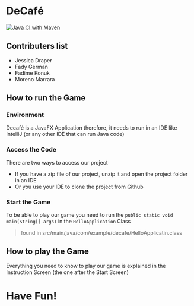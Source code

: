 # DeCafé
[![Java CI with Maven](https://github.com/fadygerman/DeCafe/actions/workflows/maven.yml/badge.svg)](https://github.com/fadygerman/DeCafe/actions/workflows/maven.yml)
## Contributers list
- Jessica Draper
- Fady German
- Fadime Konuk
- Moreno Marrara
## How to run the Game
### Environment
Decafé is a JavaFX Application therefore, it needs to run in an IDE like IntelliJ (or any other IDE that can run Java code)
### Access the Code
There are two ways to access our project
- If you have a zip file of our project, unzip it and open the project folder in an IDE
- Or you use your IDE to clone the project from Github
### Start the Game
To be able to play our game you need to run the `public static void main(String[] args)` in the `HelloApplication` Class
> found in src/main/java/com/example/decafe/HelloApplicatin.class
## How to play the Game
Everything you need to know to play our game is explained in the Instruction Screen (the one after the Start Screen)
# Have Fun!

